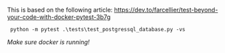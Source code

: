 This is based on the following article: https://dev.to/farcellier/test-beyond-your-code-with-docker-pytest-3b7g


` python -m pytest .\tests\test_postgressql_database.py -vs`

*Make sure docker is running!*